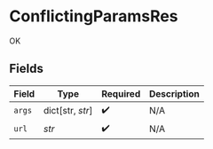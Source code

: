 # ConflictingParamsRes

OK


## Fields

| Field              | Type               | Required           | Description        |
| ------------------ | ------------------ | ------------------ | ------------------ |
| `args`             | dict[str, *str*]   | :heavy_check_mark: | N/A                |
| `url`              | *str*              | :heavy_check_mark: | N/A                |
